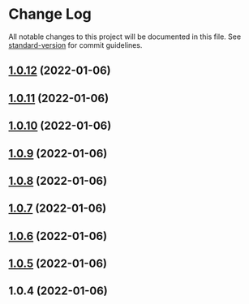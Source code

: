 # Change Log

All notable changes to this project will be documented in this file. See [standard-version](https://github.com/conventional-changelog/standard-version) for commit guidelines.

<a name="1.0.12"></a>
## [1.0.12](https://github.com/marcneubauer/node-red-contrib-advance-logger/compare/v1.0.11...v1.0.12) (2022-01-06)



<a name="1.0.11"></a>
## [1.0.11](https://github.com/marcneubauer/node-red-contrib-advance-logger/compare/v1.0.10...v1.0.11) (2022-01-06)



<a name="1.0.10"></a>
## [1.0.10](https://github.com/marcneubauer/node-red-contrib-advance-logger/compare/v1.0.9...v1.0.10) (2022-01-06)



<a name="1.0.9"></a>
## [1.0.9](https://github.com/marcneubauer/node-red-contrib-advance-logger/compare/v1.0.8...v1.0.9) (2022-01-06)



<a name="1.0.8"></a>
## [1.0.8](https://github.com/marcneubauer/node-red-contrib-advance-logger/compare/v1.0.7...v1.0.8) (2022-01-06)



<a name="1.0.7"></a>
## [1.0.7](https://github.com/marcneubauer/node-red-contrib-advance-logger/compare/v1.0.6...v1.0.7) (2022-01-06)



<a name="1.0.6"></a>
## [1.0.6](https://github.com/marcneubauer/node-red-contrib-advance-logger/compare/v1.0.5...v1.0.6) (2022-01-06)



<a name="1.0.5"></a>
## [1.0.5](https://github.com/marcneubauer/node-red-contrib-advance-logger/compare/v1.0.4...v1.0.5) (2022-01-06)



<a name="1.0.4"></a>
## 1.0.4 (2022-01-06)
